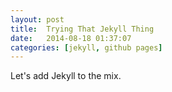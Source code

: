 ```yaml
---
layout: post
title:  Trying That Jekyll Thing
date:   2014-08-18 01:37:07
categories: [jekyll, github pages]
---
```


Let's add Jekyll to the mix.
